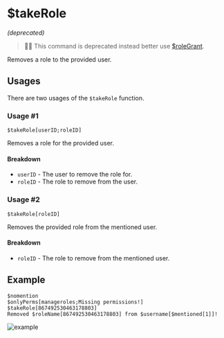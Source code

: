 # $takeRole
*(deprecated)*
> 🧙‍♂️ This command is deprecated instead better use [$roleGrant](./roleGrant.md).

Removes a role to the provided user.

## Usages
There are two usages of the `$takeRole` function.

### Usage #1
```
$takeRole[userID;roleID]
```
Removes a role for the provided user.

#### Breakdown
- `userID` - The user to remove the role for.
- `roleID` - The role to remove from the user.

### Usage #2
```
$takeRole[roleID]
```
Removes the provided role from the mentioned user.

#### Breakdown
- `roleID` - The role to remove from the mentioned user.

## Example
```
$nomention
$onlyPerms[manageroles;Missing permissions!]
$takeRole[867492530463178803]
Removed $roleName[867492530463178803] from $username[$mentioned[1]]!
```

![example](https://user-images.githubusercontent.com/69215413/126550658-18a048dc-55ca-4b42-b176-5ad6900bf568.png)
